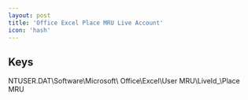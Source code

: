 ```yaml
---
layout: post
title: 'Office Excel Place MRU Live Account'
icon: 'hash'
---
```


## Keys

NTUSER.DAT\Software\Microsoft\ Office\Excel\User MRU\LiveId_\Place MRU

